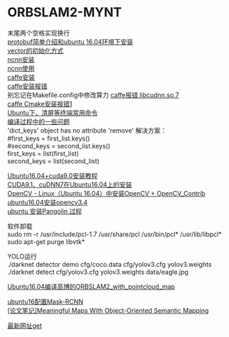 # ORBSLAM2-MYNT

末尾两个空格实现换行  
[protobuf简单介绍和ubuntu 16.04环境下安装](https://blog.csdn.net/kdchxue/article/details/81046192)  
[vector的初始化方式](https://blog.csdn.net/qq_28584889/article/details/83654318)  
[ncnn安装](https://github.com/Tencent/ncnn/wiki/how-to-build#build-for-linux-x86)  
[ncnn使用](https://github.com/Ewenwan/MVision/tree/master/CNN/HighPerformanceComputing/example)  
[caffe安装](https://www.cnblogs.com/xuanxufeng/p/6150593.html)  
[caffe安装报错](https://www.cnblogs.com/haiyang21/p/10214278.html)  
别忘记在Makefile.config中修改算力
[caffe报错 libcudnn.so.7](https://blog.csdn.net/sinat_23619409/article/details/85047788)  
[caffe Cmake安装报错1](https://blog.csdn.net/qq_42189368/article/details/87252919)  
[Ubuntu下，清屏等终端常用命令](https://blog.csdn.net/gaojinshan/article/details/9314435)  
[编译过程中的一些问题](https://github.com/Ewenwan/ORB_SLAM2_SSD_Semantic/issues/2)  
'dict_keys' object has no attribute 'remove' 解决方案：  
#first_keys = first_list.keys()  
#second_keys = second_list.keys()  
first_keys = list(first_list)  
second_keys = list(second_list)  

[Ubuntu16.04+cuda9.0安装教程](https://www.cnblogs.com/iloveblog/p/7683349.html)  
[CUDA9.1、cuDNN7在Ubuntu16.04上的安装](https://blog.csdn.net/jonms/article/details/79318566)  
[OpenCV - Linux（Ubuntu 16.04）中安装OpenCV + OpenCV_Contrib](https://www.cnblogs.com/fx-blog/p/8213704.html)  
[ubuntu16.04安装opencv3.4](https://blog.csdn.net/u013066730/article/details/79411767)  
[ubuntu 安装Pangolin 过程](https://blog.csdn.net/u012986684/article/details/52860849)  
  
    
      
软件卸载  
sudo rm -r /usr/include/pcl-1.7 /usr/share/pcl /usr/bin/pcl* /usr/lib/libpcl*  
sudo apt-get purge libvtk*  
  
  
  

YOLO运行  
./darknet detector demo cfg/coco.data cfg/yolov3.cfg yolov3.weights  
./darknet detect cfg/yolov3.cfg yolov3.weights data/eagle.jpg  
  
    
      
[Ubuntu16.04编译高博的ORBSLAM2_with_pointcloud_map](https://blog.csdn.net/qq_25349629/article/details/88350374)  

  
[ubuntu16配置Mask-RCNN](https://www.cnblogs.com/herd/p/9364911.html)  
[[论文笔记]Meaningful Maps With Object-Oriented Semantic Mapping](https://blog.csdn.net/pikachu_777/article/details/84570980)  

[最新网址get](http://zlibz.com/)  

  
